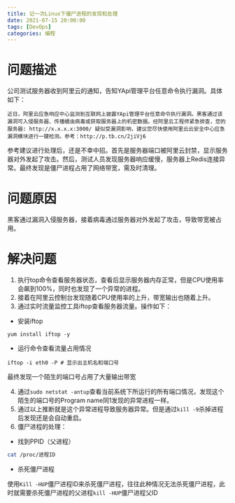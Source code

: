```yaml
---
title: 记一次Linux下僵尸进程的发现和处理
date: 2021-07-15 20:00:00
tags: [DevOps]
categories: 编程
---
```


# 问题描述

公司测试服务器收到阿里云的通知，告知YApi管理平台任意命令执行漏洞。具体如下：

~~~
近日，阿里云应急响应中心监测到互联网上披露YApi管理平台任意命令执行漏洞。黑客通过该漏洞可入侵服务器、传播蠕虫病毒或获取服务器上的机密数据。经阿里云工程师紧急排查，您的服务器: http://x.x.x.x:3000/ 疑似受漏洞影响，建议您尽快使用阿里云云安全中心应急漏洞模块进行一键检测。参考：http://p.tb.cn/2jiVj6
~~~

参考建议进行处理后，还是不幸中招。首先是服务器端口被阿里云封禁，显示服务器对外发起了攻击。然后，测试人员发现服务器响应缓慢，服务器上Redis连接异常。最终发现是僵尸进程占用了网络带宽，需及时清理。

# 问题原因

黑客通过漏洞入侵服务器，接着病毒通过服务器对外发起了攻击，导致带宽被占用。

# 解决问题

1. 执行top命令查看服务器状态，查看后显示服务器内存正常，但是CPU使用率会飙到100%，同时也发现了一个异常的进程。
2. 接着在阿里云控制台发现随着CPU使用率的上升，带宽输出也随着上升。
3. 通过实时流量监控工具iftop查看服务器流量。操作如下：

* 安装iftop

~~~shell
yum install iftop -y
~~~

* 运行命令查看流量占用情况

~~~
iftop -i eth0 -P # 显示出主机名和端口号
~~~

最终发现一个陌生的端口号占用了大量输出带宽

4. 通过`sudo netstat -antup`查看当前系统下所运行的所有端口情况，发现这个陌生的端口号的Program name同1发现的异常进程一样。
5. 通过以上推断就是这个异常进程导致服务器异常。但是通过`kill -9`杀掉进程后发现还是会自动重启。
6. 僵尸进程的处理：

* 找到PPID（父进程）

~~~sh
cat /proc/进程ID
~~~

* 杀死僵尸进程

使用`Kill -HUP`僵尸进程ID来杀死僵尸进程，往往此种情况无法杀死僵尸进程，此时就需要杀死僵尸进程的父进程`kill -HUP`僵尸进程父ID
